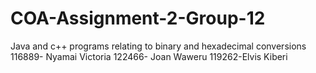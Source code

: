 # COA-Assignment-2-Group-12
Java and c++ programs relating to binary and hexadecimal conversions
116889- Nyamai Victoria
122466- Joan Waweru
119262-Elvis Kiberi
